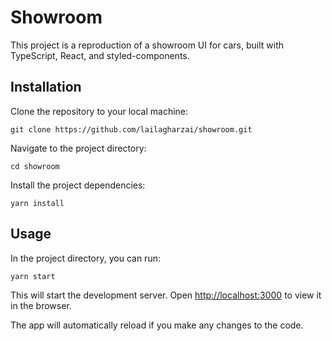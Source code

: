 # Showroom

This project is a reproduction of a showroom UI for cars, built with TypeScript, React, and styled-components.

## Installation

Clone the repository to your local machine:

`git clone https://github.com/lailagharzai/showroom.git`

Navigate to the project directory:

`cd showroom`

Install the project dependencies:

`yarn install`

## Usage

In the project directory, you can run:

`yarn start`

This will start the development server.
Open [http://localhost:3000](http://localhost:3000) to view it in the browser.

The app will automatically reload if you make any changes to the code.